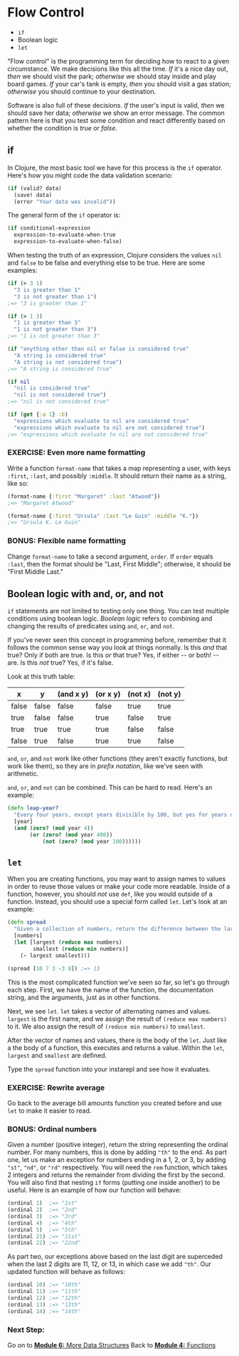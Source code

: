 Flow Control
============

* `if`
* Boolean logic
* `let`

"Flow control" is the programming term for deciding how to react to a given circumstance. We make decisions like this all the time. *If* it's a nice day out, *then* we should visit the park; *otherwise* we should stay inside and play board games. *If* your car's tank is empty, *then* you should visit a gas station; *otherwise* you should continue to your destination.

Software is also full of these decisions. *If* the user's input is valid, *then* we should save her data; *otherwise* we show an error message. The common pattern here is that you test some condition and react differently based on whether the condition is *true* or *false*.

## if

In Clojure, the most basic tool we have for this process is the `if` operator. Here's how you might code the data validation scenario:

```clojure
(if (valid? data)
  (save! data)
  (error "Your data was invalid"))
```

The general form of the `if` operator is:

```clojure
(if conditional-expression
  expression-to-evaluate-when-true
  expression-to-evaluate-when-false)
```

When testing the truth of an expression, Clojure considers the values `nil` and `false` to be false and everything else to be true. Here are some examples:

```clojure
(if (> 3 1)
  "3 is greater than 1"
  "3 is not greater than 1")
;=> "3 is greater than 1"

(if (> 1 3)
  "1 is greater than 3"
  "1 is not greater than 3")
;=> "1 is not greater than 3"

(if "anything other than nil or false is considered true"
  "A string is considered true"
  "A string is not considered true")
;=> "A string is considered true"

(if nil
  "nil is considered true"
  "nil is not considered true")
;=> "nil is not considered true"

(if (get {:a 1} :b)
  "expressions which evaluate to nil are considered true"
  "expressions which evaluate to nil are not considered true")
;=> "expressions which evaluate to nil are not considered true"
```

### EXERCISE: Even more name formatting

Write a function `format-name` that takes a map representing a user, with keys `:first`, `:last`, and possibly `:middle`. It should return their name as a string, like so:

```clj
(format-name {:first "Margaret" :last "Atwood"})
;=> "Margaret Atwood"

(format-name {:first "Ursula" :last "Le Guin" :middle "K."})
;=> "Ursula K. Le Guin"
```

### BONUS: Flexible name formatting

Change `format-name` to take a second argument, `order`. If `order` equals `:last`, then the format should be "Last, First Middle"; otherwise, it should be "First Middle Last."


## Boolean logic with and, or, and not

`if` statements are not limited to testing only one thing. You can test multiple conditions using boolean logic. _Boolean logic_ refers to combining and changing the results of predicates using `and`, `or`, and `not`.

If you've never seen this concept in programming before, remember that it follows the common sense way you look at things normally. Is this _and_ that true? Only if both are true. Is this _or_ that true? Yes, if either -- or both! -- are. Is this _not_ true? Yes, if it's false.

Look at this truth table:

| x     | y     | (and x y) | (or x y) | (not x) | (not y) |
| ----- | ----- | --------- | -------- | ------- | ------- |
| false | false | false | false | true  | true  |
| true  | false | false | true  | false | true  |
| true  | true  | true  | true  | false | false |
| false | true  | false | true  | true  | false |

`and`, `or`, and `not` work like other functions (they aren't exactly functions, but work like them), so they are in _prefix notation_, like we've seen with arithmetic.

`and`, `or`, and `not` can be combined. This can be hard to read. Here's an example:

```clj
(defn leap-year?
  "Every four years, except years divisible by 100, but yes for years divisible by 400."
  [year]
  (and (zero? (mod year 4))
       (or (zero? (mod year 400))
           (not (zero? (mod year 100))))))
```


## `let`

When you are creating functions, you may want to assign names to values in order to reuse those values or make your code more readable. Inside of a function, however, you should _not_ use `def`, like you would outside of a function. Instead, you should use a special form called `let`. Let's look at an example:

```clj
(defn spread
  "Given a collection of numbers, return the difference between the largest and smallest number."
  [numbers]
  (let [largest (reduce max numbers)
        smallest (reduce min numbers)]
    (- largest smallest)))

(spread [10 7 3 -3 8]) ;=> 13
```

This is the most complicated function we've seen so far, so let's go through each step. First, we have the name of the function, the documentation string, and the arguments, just as in other functions.

Next, we see `let`. `let` takes a vector of alternating names and values. `largest` is the first name, and we assign the result of `(reduce max numbers)` to it. We also assign the result of `(reduce min numbers)` to `smallest`.

After the vector of names and values, there is the body of the `let`. Just like a the body of a function, this executes and returns a value. Within the `let`, `largest` and `smallest` are defined.

Type the `spread` function into your instarepl and see how it evaluates.

### EXERCISE: Rewrite average

Go back to the average bill amounts function you created before and use `let` to make it easier to read.

### BONUS: Ordinal numbers

Given a number (positive integer), return the string representing the ordinal number.  For many numbers, this is done by adding `"th"` to the end.  As part one, let us make an exception for numbers ending in a 1, 2, or 3, by adding `"st"`, `"nd"`, or `"rd"` respectively.  You will need the `rem` function, which takes 2 integers and returns the remainder from dividing the first by the second.  You will also find that nesting `if` forms (putting one inside another) to be useful.  Here is an example of how our function will behave:

```clj
(ordinal 1)  ;=> "1st"
(ordinal 2)  ;=> "2nd"
(ordinal 3)  ;=> "3rd"
(ordinal 4)  ;=> "4th"
(ordinal 5)  ;=> "5th"
(ordinal 21) ;=> "21st"
(ordinal 22) ;=> "22nd"
```

As part two, our exceptions above based on the last digit are superceded when the last 2 digits are 11, 12, or 13, in which case we add `"th"`.  Our updated function will behave as follows:

```clj
(ordinal 10) ;=> "10th"
(ordinal 11) ;=> "11th"
(ordinal 12) ;=> "12th"
(ordinal 13) ;=> "13th"
(ordinal 14) ;=> "14th"
```

### Next Step:
Go on to [<b>Module 6:</b> More Data Structures](https://github.com/clojurebridge-minneapolis/curriculum/blob/master/outline/data_structures2.mdb)
Back to [<b>Module 4:</b> Functions](https://github.com/clojurebridge-minneapolis/curriculum/blob/master/outline/functions.mdb)